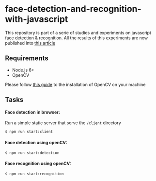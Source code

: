 # face-detection-and-recognition-with-javascript
This repository is part of a serie of studies and experiments on javascript face detection &amp; recognition. 
All the results of this experiments are now published into [this article](https://blog.beautifulinteractions.com/face-detection-and-recognition-with-javascript-9e0b51b1c012)

## Requirements 

* Node.js 6+ 
* OpenCV

Please follow [this guide](https://github.com/justadudewhohacks/opencv4nodejs#how-to-install) to the installation of OpenCV on your machine

## Tasks

#### Face detection in browser:
Run a simple static server that serve the `/client` directory

```
$ npm run start:client
```

#### Face detection using openCV:

```
$ npm run start:detection

```

#### Face recognition using openCV:

```
$ npm run start:recognition

```